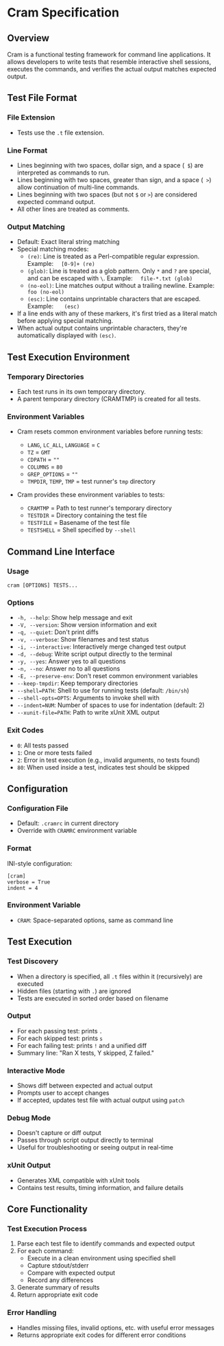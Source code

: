 # Cram Specification

## Overview

Cram is a functional testing framework for command line applications. It
allows developers to write tests that resemble interactive shell sessions,
executes the commands, and verifies the actual output matches expected
output.

## Test File Format

### File Extension
- Tests use the `.t` file extension.

### Line Format
- Lines beginning with two spaces, dollar sign, and a space (`  $ `)
are interpreted as commands to run.
- Lines beginning with two spaces, greater than sign, and a space (`  >
`) allow continuation of multi-line commands.
- Lines beginning with two spaces (but not `$` or `>`) are considered
expected command output.
- All other lines are treated as comments.

### Output Matching
- Default: Exact literal string matching
- Special matching modes:
  - `(re)`: Line is treated as a Perl-compatible regular
  expression. Example: `  [0-9]+ (re)`
  - `(glob)`: Line is treated as a glob pattern. Only `*` and `?` are
  special, and can be escaped with `\`. Example: `  file-*.txt (glob)`
  - `(no-eol)`: Line matches output without a trailing newline. Example:
  `  foo (no-eol)`
  - `(esc)`: Line contains unprintable characters that are
  escaped. Example: `   (esc)`
- If a line ends with any of these markers, it's first tried as a literal
match before applying special matching.
- When actual output contains unprintable characters, they're
automatically displayed with `(esc)`.

## Test Execution Environment

### Temporary Directories
- Each test runs in its own temporary directory.
- A parent temporary directory (CRAMTMP) is created for all tests.

### Environment Variables
- Cram resets common environment variables before running tests:
  - `LANG`, `LC_ALL`, `LANGUAGE` = `C`
  - `TZ` = `GMT`
  - `CDPATH` = `""`
  - `COLUMNS` = `80`
  - `GREP_OPTIONS` = `""`
  - `TMPDIR`, `TEMP`, `TMP` = test runner's `tmp` directory

- Cram provides these environment variables to tests:
  - `CRAMTMP` = Path to test runner's temporary directory
  - `TESTDIR` = Directory containing the test file
  - `TESTFILE` = Basename of the test file
  - `TESTSHELL` = Shell specified by `--shell`

## Command Line Interface

### Usage
```
cram [OPTIONS] TESTS...
```

### Options
- `-h, --help`: Show help message and exit
- `-V, --version`: Show version information and exit
- `-q, --quiet`: Don't print diffs
- `-v, --verbose`: Show filenames and test status
- `-i, --interactive`: Interactively merge changed test output
- `-d, --debug`: Write script output directly to the terminal
- `-y, --yes`: Answer yes to all questions
- `-n, --no`: Answer no to all questions
- `-E, --preserve-env`: Don't reset common environment variables
- `--keep-tmpdir`: Keep temporary directories
- `--shell=PATH`: Shell to use for running tests (default: `/bin/sh`)
- `--shell-opts=OPTS`: Arguments to invoke shell with
- `--indent=NUM`: Number of spaces to use for indentation (default: 2)
- `--xunit-file=PATH`: Path to write xUnit XML output

### Exit Codes
- `0`: All tests passed
- `1`: One or more tests failed
- `2`: Error in test execution (e.g., invalid arguments, no tests found)
- `80`: When used inside a test, indicates test should be skipped

## Configuration

### Configuration File
- Default: `.cramrc` in current directory
- Override with `CRAMRC` environment variable

### Format
INI-style configuration:
```
[cram]
verbose = True
indent = 4
```

### Environment Variable
- `CRAM`: Space-separated options, same as command line

## Test Execution

### Test Discovery
- When a directory is specified, all `.t` files within it (recursively)
are executed
- Hidden files (starting with `.`) are ignored
- Tests are executed in sorted order based on filename

### Output
- For each passing test: prints `.`
- For each skipped test: prints `s`
- For each failing test: prints `!` and a unified diff
- Summary line: "Ran X tests, Y skipped, Z failed."

### Interactive Mode
- Shows diff between expected and actual output
- Prompts user to accept changes
- If accepted, updates test file with actual output using `patch`

### Debug Mode
- Doesn't capture or diff output
- Passes through script output directly to terminal
- Useful for troubleshooting or seeing output in real-time

### xUnit Output
- Generates XML compatible with xUnit tools
- Contains test results, timing information, and failure details

## Core Functionality

### Test Execution Process
1. Parse each test file to identify commands and expected output
2. For each command:
   - Execute in a clean environment using specified shell
   - Capture stdout/stderr
   - Compare with expected output
   - Record any differences
3. Generate summary of results
4. Return appropriate exit code

### Error Handling
- Handles missing files, invalid options, etc. with useful error messages
- Returns appropriate exit codes for different error conditions
